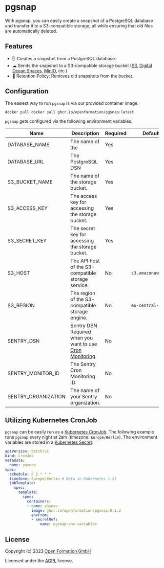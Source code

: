# pgsnap

With pgsnap, you can easily create a snapshot of a PostgreSQL database and transfer it to a S3-compatible storage, all while ensuring that old files are automatically deleted.

## Features

- 🗄 Creates a snapshot from a PostgreSQL database.
- ☁ Sends the snapshot to a S3-compatible storage bucket ([S3](https://aws.amazon.com/de/s3/), [Digital Ocean Spaces](https://www.digitalocean.com/products/spaces), [MinIO](https://min.io/), etc.)
- 🧹 Retention Policy: Removes old snapshots from the bucket.

## Configuration

The easiest way to run `pgsnap` is via our provided container image.

```sh
docker pull docker pull ghcr.io/openformation/pgsnap:latest
```

`pgsnap` gets configured via the following environment variables.

| **Name**          | **Description**                                                                                     | **Required** | **Default**      |
| ----------------- | --------------------------------------------------------------------------------------------------- | ------------ | ---------------- |
| DATABASE_NAME     | The name of the                                                                                     | Yes          |                  |
| DATABASE_URL      | The PostgreSQL DSN                                                                                  | Yes          |                  |
| S3_BUCKET_NAME    | The name of the storage bucket.                                                                     | Yes          |                  |
| S3_ACCESS_KEY     | The access key for accessing the storage bucket.                                                    | Yes          |                  |
| S3_SECRET_KEY     | The secret key for accessing the storage bucket.                                                    | Yes          |                  |
| S3_HOST           | The API host of the S3-compatible storage service.                                                  | No           | `s3.amazonaws.com` |
| S3_REGION         | The region of the S3-compatible storage engine.                                                     | No           | `eu-central-1`     |
| SENTRY_DSN        | Sentry DSN. Required when you want to use [Cron Monitoring](https://docs.sentry.io/product/crons/). | No           |                  |
| SENTRY_MONITOR_ID | The Sentry Cron Monitoring ID.                                                                                                    | No           |                  |
| SENTRY_ORGANIZATION | The name of your Sentry organization.                                                                                                    | No           |                  |

## Utilizing Kubernetes CronJob

`pgsnap` can be easily run as a [Kubernetes CronJob](https://kubernetes.io/docs/concepts/workloads/controllers/cron-jobs/). The following example runs `pgsnap` every night at 2am (timezone: `Europe/Berlin`). The environment variables are stored in a [Kubernetes Secret](https://kubernetes.io/docs/concepts/configuration/secret/):

```yaml
apiVersion: batch/v1
kind: CronJob
metadata:
  name: pgsnap
spec:
  schedule: 0 2 * * *
  timeZone: Europe/Berlin # Beta in Kubernetes 1.25
  jobTemplate:
    spec:
      template:
        spec:
          containers:
          - name: pgsnap
            image: ghcr.io/openformation/pgsnap:0.1.2
            envFrom:
            - secretRef:
                name: pgsnap-env-variables
```

## License
Copyright (c) 2023 [Open Formation GmbH](https://openformation.io)

Licensed under the [AGPL](https://www.gnu.org/licenses/agpl-3.0.en.html) license.